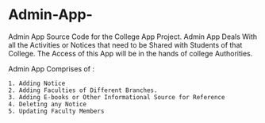 # Admin-App-
Admin App Source Code for the College App Project. 
Admin App Deals With all the Activities or Notices that need to be Shared with Students of that College.
The Access of this App will be in the hands of college Authorities.

Admin App Comprises of :

    1. Adding Notice
    2. Adding Faculties of Different Branches.
    3. Adding E-books or Other Informational Source for Reference 
    4. Deleting any Notice
    5. Updating Faculty Members 
    
